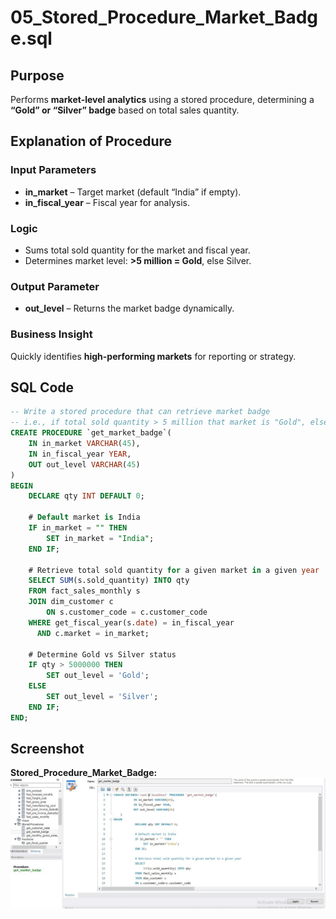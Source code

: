 # 05_Stored_Procedure_Market_Badge.sql

## Purpose
Performs **market-level analytics** using a stored procedure, determining a **“Gold” or “Silver” badge** based on total sales quantity.

## Explanation of Procedure

### Input Parameters
- **in_market** – Target market (default “India” if empty).  
- **in_fiscal_year** – Fiscal year for analysis.

### Logic
- Sums total sold quantity for the market and fiscal year.  
- Determines market level: **>5 million = Gold**, else Silver.  

### Output Parameter
- **out_level** – Returns the market badge dynamically.

### Business Insight
Quickly identifies **high-performing markets** for reporting or strategy.

## SQL Code

```sql
-- Write a stored procedure that can retrieve market badge
-- i.e., if total sold quantity > 5 million that market is "Gold", else "Silver"
CREATE PROCEDURE `get_market_badge`(
    IN in_market VARCHAR(45),
    IN in_fiscal_year YEAR,
    OUT out_level VARCHAR(45)
)
BEGIN
    DECLARE qty INT DEFAULT 0;

    # Default market is India
    IF in_market = "" THEN
        SET in_market = "India";
    END IF;

    # Retrieve total sold quantity for a given market in a given year
    SELECT SUM(s.sold_quantity) INTO qty
    FROM fact_sales_monthly s
    JOIN dim_customer c
        ON s.customer_code = c.customer_code
    WHERE get_fiscal_year(s.date) = in_fiscal_year
      AND c.market = in_market;

    # Determine Gold vs Silver status
    IF qty > 5000000 THEN
        SET out_level = 'Gold';
    ELSE
        SET out_level = 'Silver';
    END IF;
END;
```
## Screenshot

**Stored_Procedure_Market_Badge:**  
![Stored_Procedure_Market_Badge](screenshots/get_market_badge.jpg)
